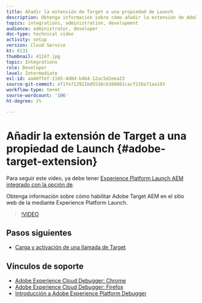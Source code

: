 ```yaml
---
title: Añadir la extensión de Target a una propiedad de Launch
description: Obtenga información sobre cómo añadir la extensión de Adobe Target a una propiedad de Adobe Experience Platform Launch.
topics: integrations, administration, development
audience: administrator, developer
doc-type: technical video
activity: setup
version: Cloud Service
kt: 6131
thumbnail: 41247.jpg
topic: Integrations
role: Developer
level: Intermediate
exl-id: aa48ffef-1105-4d0d-b4b4-12ac5d2eea23
source-git-commit: ef1fe712921bd5516cb389862cacf226a71aa193
workflow-type: tm+mt
source-wordcount: '106'
ht-degree: 1%

---
```


# Añadir la extensión de Target a una propiedad de Launch {#adobe-target-extension}

Para seguir este vídeo, ya debe tener [Experience Platform Launch AEM integrado con la opción de](../experience-platform/data-collection/tags/overview.md).

Obtenga información sobre cómo habilitar Adobe Target AEM en el sitio web de la mediante Experience Platform Launch.

>[!VIDEO](https://video.tv.adobe.com/v/41247?quality=12&learn=on)

## Pasos siguientes

+ [Carga y activación de una llamada de Target](./load-and-fire-target.md)

## Vínculos de soporte

+ [Adobe Experience Cloud Debugger: Chrome](https://chrome.google.com/webstore/detail/adobe-experience-cloud-de/ocdmogmohccmeicdhlhhgepeaijenapj)
+ [Adobe Experience Cloud Debugger: Firefox](https://addons.mozilla.org/en-US/firefox/addon/adobe-experience-platform-dbg/)
+ [Introducción a Adobe Experience Platform Debugger](https://experienceleague.adobe.com/docs/debugger-learn/tutorials/experience-platform-debugger/introduction-to-the-experience-platform-debugger.html)
